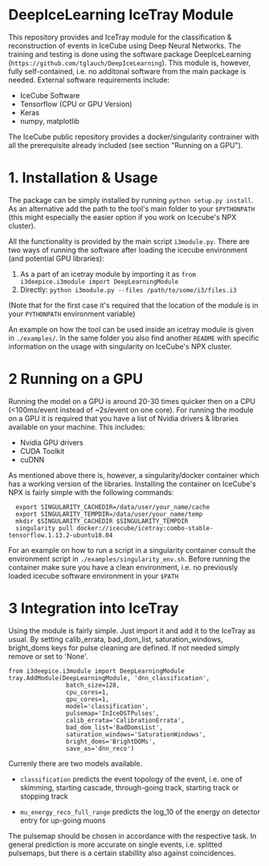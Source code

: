 # DeepIceLearning IceTray Module

This repository provides and IceTray module for the classification & reconstruction of events in IceCube using Deep Neural Networks. The training and testing is done using the software package DeepIceLearning (`https://github.com/tglauch/DeepIceLearning`). This module is, however, fully self-contained, i.e. no additonal software from the main package is needed. External software requirements include:
- IceCube Software
- Tensorflow (CPU or GPU Version)
- Keras
- numpy, matplotlib

The IceCube public repository provides a docker/singularity contrainer with all the prerequisite already included (see section "Running on a GPU").

# 1. Installation & Usage

The package can be simply installed by running `python setup.py install`. As an alternative add the path to the tool's main folder to your `$PYTHONPATH` (this might especially the easier option if you work on Icecube's NPX cluster). 

All the functionality is provided by the main script `i3module.py`. There are two ways of running the software after loading the icecube environment (and potential GPU libraries):

1. As a part of an icetray module by importing it as `from i3deepice.i3module import DeepLearningModule`
2. Directly: `python i3module.py --files /path/to/some/i3/files.i3 `

(Note that for the first case it's required that the location of the module is in your `PYTHONPATH` environment variable)

An example on how the tool can be used inside an icetray module is given in `./examples/`. In the same folder you also find another `README` with specific information on the usage with singularity on IceCube's NPX cluster.


# 2 Running on a GPU

Running the model on a GPU is around 20-30 times quicker then on a CPU (<100ms/event instead of ~2s/event on one core). For running the module on a GPU it is required that you have a list of Nvidia drivers & libraries available on your machine. 
This includes:
  - Nvidia GPU drivers
  - CUDA Toolkit
  - cuDNN
  
As mentioned above there is, however, a singularity/docker container which has a working version of the libraries. Installing the container on IceCube's NPX is fairly simple with the following commands:

```
  export SINGULARITY_CACHEDIR=/data/user/your_name/cache
  export SINGULARITY_TEMPDIR=/data/user/your_name/temp
  mkdir $SINGULARITY_CACHEDIR $SINGULARITY_TEMPDIR
  singularity pull docker://icecube/icetray:combo-stable-tensorflow.1.13.2-ubuntu18.04
  ```
 
For an example on how to run a script in a singularity container consult the environment script in `./examples/singularity_env.sh`. Before running the container make sure you have a clean environment, i.e. no previously loaded icecube software environment in your `$PATH`


# 3 Integration into IceTray

Using the module is fairly simple. Just import it and add it to the IceTray as usual. By setting calib_errata, bad_dom_list, saturation_windows, bright_doms keys for pulse cleaning are defined. If not needed simply remove or set to 'None'.

```
from i3deepice.i3module import DeepLearningModule
tray.AddModule(DeepLearningModule, 'dnn_classification',
                batch_size=128,
                cpu_cores=1,
                gpu_cores=1,
                model='classification',
                pulsemap='InIceDSTPulses',
                calib_errata='CalibrationErrata',
                bad_dom_list='BadDomsList',
                saturation_windows='SaturationWindows',
                bright_doms='BrightDOMs',
                save_as='dnn_reco')
```

Currenly there are two models available.

  - `classification` predicts the event topology of the event, i.e. one of skimming, starting cascade, through-going track, starting track or stopping track
  
  - `mu_energy_reco_full_range` predicts the log_10 of the energy on detector entry for up-going muons
  
  
The pulsemap should be chosen in accordance with the respective task. In general prediction is more accurate on single events, i.e. splitted pulsemaps, but there is a certain stabillity also against coincidences.
